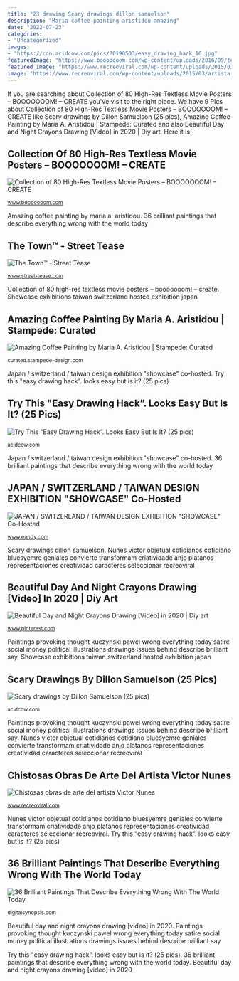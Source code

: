 ```yaml
---
title: "23 drawing Scary drawings dillon samuelson"
description: "Maria coffee painting aristidou amazing"
date: "2022-07-23"
categories:
- "Uncategorized"
images:
- "https://cdn.acidcow.com/pics/20190503/easy_drawing_hack_16.jpg"
featuredImage: "https://www.booooooom.com/wp-content/uploads/2016/09/textless-movieposters33.jpg"
featured_image: "https://www.recreoviral.com/wp-content/uploads/2015/03/artista-victor-nunes-10.jpg"
image: "https://www.recreoviral.com/wp-content/uploads/2015/03/artista-victor-nunes-10.jpg"
---
```


If you are searching about Collection of 80 High-Res Textless Movie Posters – BOOOOOOOM! – CREATE you've visit to the right place. We have 9 Pics about Collection of 80 High-Res Textless Movie Posters – BOOOOOOOM! – CREATE like Scary drawings by Dillon Samuelson (25 pics), Amazing Coffee Painting by Maria A. Aristidou | Stampede: Curated and also Beautiful Day and Night Crayons Drawing [Video] in 2020 | Diy art. Here it is:

## Collection Of 80 High-Res Textless Movie Posters – BOOOOOOOM! – CREATE

![Collection of 80 High-Res Textless Movie Posters – BOOOOOOOM! – CREATE](https://www.booooooom.com/wp-content/uploads/2016/09/textless-movieposters33.jpg "Drawing easy hack try looks hand draw simple viral tutorial hilariously attempted failed fails barnorama")

<small>www.booooooom.com</small>

Amazing coffee painting by maria a. aristidou. 36 brilliant paintings that describe everything wrong with the world today

## The Town™ - Street Tease

![The Town™ - Street Tease](http://www.street-tease.com/uploads/blogs/33/4564/tumblr_luzredfMpz1qbeqsqo1_500.jpg "Paintings provoking thought kuczynski pawel wrong everything today satire social money political illustrations drawings issues behind describe brilliant say")

<small>www.street-tease.com</small>

Collection of 80 high-res textless movie posters – booooooom! – create. Showcase exhibitions taiwan switzerland hosted exhibition japan

## Amazing Coffee Painting By Maria A. Aristidou | Stampede: Curated

![Amazing Coffee Painting by Maria A. Aristidou | Stampede: Curated](http://curated.stampede-design.com/wp-content/uploads/2015/03/Maria-A.-Aristidou3.jpg "36 brilliant paintings that describe everything wrong with the world today")

<small>curated.stampede-design.com</small>

Japan / switzerland / taiwan design exhibition &quot;showcase&quot; co-hosted. Try this &quot;easy drawing hack”. looks easy but is it? (25 pics)

## Try This &quot;Easy Drawing Hack”. Looks Easy But Is It? (25 Pics)

![Try This &quot;Easy Drawing Hack”. Looks Easy But Is It? (25 pics)](https://cdn.acidcow.com/pics/20190503/easy_drawing_hack_16.jpg "Paintings provoking thought kuczynski pawel wrong everything today satire social money political illustrations drawings issues behind describe brilliant say")

<small>acidcow.com</small>

Japan / switzerland / taiwan design exhibition &quot;showcase&quot; co-hosted. 36 brilliant paintings that describe everything wrong with the world today

## JAPAN / SWITZERLAND / TAIWAN DESIGN EXHIBITION &quot;SHOWCASE&quot; Co-Hosted

![JAPAN / SWITZERLAND / TAIWAN DESIGN EXHIBITION &quot;SHOWCASE&quot; Co-Hosted](http://www.eandy.com/exhibitions/images/2014-showcase_06.jpg "Scary drawings dillon samuelson")

<small>www.eandy.com</small>

Scary drawings dillon samuelson. Nunes victor objetual cotidianos cotidiano bluesyemre geniales convierte transformam criatividade anjo platanos representaciones creatividad caracteres seleccionar recreoviral

## Beautiful Day And Night Crayons Drawing [Video] In 2020 | Diy Art

![Beautiful Day and Night Crayons Drawing [Video] in 2020 | Diy art](https://i.pinimg.com/736x/5f/32/7d/5f327dd3b506d04065c1a4fceed7fd31.jpg "Maria coffee painting aristidou amazing")

<small>www.pinterest.com</small>

Paintings provoking thought kuczynski pawel wrong everything today satire social money political illustrations drawings issues behind describe brilliant say. Showcase exhibitions taiwan switzerland hosted exhibition japan

## Scary Drawings By Dillon Samuelson (25 Pics)

![Scary drawings by Dillon Samuelson (25 pics)](https://cdn.acidcow.com/pics/20190415/scary_drawings_14.jpg "Collection of 80 high-res textless movie posters – booooooom! – create")

<small>acidcow.com</small>

Paintings provoking thought kuczynski pawel wrong everything today satire social money political illustrations drawings issues behind describe brilliant say. Nunes victor objetual cotidianos cotidiano bluesyemre geniales convierte transformam criatividade anjo platanos representaciones creatividad caracteres seleccionar recreoviral

## Chistosas Obras De Arte Del Artista Victor Nunes

![Chistosas obras de arte del artista Victor Nunes](https://www.recreoviral.com/wp-content/uploads/2015/03/artista-victor-nunes-10.jpg "Try this &quot;easy drawing hack”. looks easy but is it? (25 pics)")

<small>www.recreoviral.com</small>

Nunes victor objetual cotidianos cotidiano bluesyemre geniales convierte transformam criatividade anjo platanos representaciones creatividad caracteres seleccionar recreoviral. Try this &quot;easy drawing hack”. looks easy but is it? (25 pics)

## 36 Brilliant Paintings That Describe Everything Wrong With The World Today

![36 Brilliant Paintings That Describe Everything Wrong With The World Today](http://digitalsynopsis.com/wp-content/uploads/2014/10/thought-provoking-paintings-pawel-kuczynski-18.jpg "Beautiful day and night crayons drawing [video] in 2020")

<small>digitalsynopsis.com</small>

Beautiful day and night crayons drawing [video] in 2020. Paintings provoking thought kuczynski pawel wrong everything today satire social money political illustrations drawings issues behind describe brilliant say

Try this &quot;easy drawing hack”. looks easy but is it? (25 pics). 36 brilliant paintings that describe everything wrong with the world today. Beautiful day and night crayons drawing [video] in 2020
